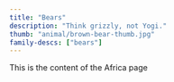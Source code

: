 ```yaml
---
title: "Bears"
description: "Think grizzly, not Yogi."
thumb: "animal/brown-bear-thumb.jpg"
family-descs: ["bears"]
---
```

This is the content of the Africa page
